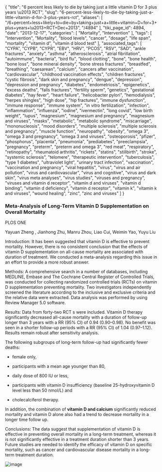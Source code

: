 {
    "title": "6 percent less likely to die by taking just a little vitamin D for 3 plus years \u2013 RCT",
    "slug": "6-percent-less-likely-to-die-by-taking-just-a-little-vitamin-d-for-3-plus-years-rct",
    "aliases": [
        "/6+percent+less+likely+to+die+by+taking+just+a+little+vitamin+D+for+3+plus+years+\u2013+RCT+Dec+2013",
        "/4894"
    ],
    "tiki_page_id": 4894,
    "date": "2013-12-17",
    "categories": [
        "Mortality",
        "Intervention"
    ],
    "tags": [
        "Intervention",
        "Mortality",
        "blood levels",
        "cancer",
        "dosage",
        "life span",
        "mortality",
        "vitamin d",
        "vitamin d blood test"
    ],
    "associated_tags": [
        "CYPA",
        "CYPB",
        "CYPR",
        "EBV",
        "HRV",
        "PCOS",
        "RSV",
        "SAD",
        "ankle fractures",
        "anxiety",
        "asthma",
        "atherosclerosis",
        "atrial fibrillation",
        "autoimmune",
        "bacteria",
        "bird flu",
        "blood clotting",
        "bone",
        "bone health",
        "bone loss",
        "bone mineral density",
        "bone stress fractures",
        "breastfed",
        "breathing",
        "caesarean",
        "calcium",
        "cancers after vaccination",
        "cardiovascular",
        "childhood vaccination effects",
        "children fractures",
        "cystic fibrosis",
        "dark skin and pregnancy",
        "dengue",
        "depression",
        "depression and pregnancy",
        "diabetes",
        "endometriosis",
        "epigenetics",
        "excess deaths",
        "falls fractures",
        "fertility sperm",
        "genetics",
        "gestational diabetes",
        "hay fever",
        "heart failure",
        "helicobacter pylori",
        "hemodialysis",
        "herpes shingles",
        "high dose",
        "hip fractures",
        "immune dysfunction",
        "immune response",
        "immune system",
        "in vitro fertilization",
        "infection",
        "inflammation",
        "influenza",
        "iodine",
        "ivermectin",
        "long covid",
        "low birth weight",
        "lupus",
        "magnesium",
        "magnesium and pregnancy",
        "magnesium and viruses",
        "masks",
        "metabolic",
        "metabolic syndrome",
        "miscarriage",
        "mononucleosis",
        "mood disorders",
        "multiple sclerosis",
        "multiple sclerosis and pregnancy",
        "muscle function",
        "neuropathy",
        "obesity",
        "omega 3",
        "omega 3 and pregnancy",
        "omega 3 and viruses",
        "osteoporosis",
        "pfizer",
        "phosphorus",
        "placenta",
        "pneumonia",
        "prediabetes",
        "preeclampsia",
        "pregnancy",
        "preterm",
        "preterm and omega 3",
        "red meat",
        "respiratory",
        "retinopathy",
        "rheumatoid arthritis",
        "rickets",
        "statins",
        "stillbirth",
        "stroke",
        "systemic sclerosis",
        "telomere",
        "therapeutic intervention",
        "tuberculosis",
        "type 1 diabetes",
        "ultraviolet light",
        "urinary tract infection",
        "vaccination",
        "vaccination and pregnancy",
        "viral hepatitis",
        "virus",
        "virus and air pollution",
        "virus and cardiovascular",
        "virus and cognitive",
        "virus and dark skin",
        "virus meta analyses",
        "virus studies",
        "viruses and pregnancy",
        "viruses and vitamin d receptor",
        "vitamin d and viruses",
        "vitamin d binding",
        "vitamin d deficiency",
        "vitamin d receptor",
        "vitamin k",
        "vitamin k and viruses",
        "wound healing",
        "zinc",
        "zinc and viruses"
    ]
}


### Meta-Analysis of Long-Term Vitamin D Supplementation on Overall Mortality

PLOS ONE

Yayuan Zheng ,    Jianhong Zhu,     Manru Zhou,    Liao Cui,    Weimin Yao,     Yuyu Liu

Introduction: It has been suggested that vitamin D is effective to prevent mortality. However, there is no consistent conclusion that the effects of vitamin D supplementation on all-cause mortality are associated with duration of treatment. We conducted a meta-analysis regarding this issue in an effort to provide a more robust answer.

Methods: A comprehensive search in a number of databases, including MEDLINE, Embase and The Cochrane Central Register of Controlled Trials, was conducted for collecting randomized controlled trials (RCTs) on vitamin D supplementation preventing mortality. Two investigators independently screened the literature according to the inclusive and exclusive criteria and the relative data were extracted. Data analysis was performed by using Review Manager 5.0 software.

Results: Data from forty-two RCT s were included. Vitamin D therapy significantly decreased all-cause mortality with a duration of follow-up longer than 3 years with a RR (95% CI) of 0.94 (0.90–0.98). No benefit was seen in a shorter follow-up periods with a RR (95% CI) of 1.04 (0.97–1.12). Results remain robust after sensitivity analysis. 

The following subgroups of long-term follow-up had significantly fewer deaths: 

* female only, 

* participants with a mean age younger than 80, 

* daily dose of 800 IU or less, 

* participants with vitamin D insufficiency (baseline 25-hydroxyvitamin D level less than 50 nmol/L) and 

* cholecalciferol therapy. 

In addition, the combination of  **vitamin D and calcium**  significantly reduced mortality and vitamin D alone also had a trend to decrease mortality in a longer time follow up.

Conclusions: The data suggest that supplementation of vitamin D is effective in preventing overall mortality in a long-term treatment, whereas it is not significantly effective in a treatment duration shorter than 3 years. Future studies are needed to identify the efficacy of vitamin D on specific mortality, such as cancer and cardiovascular disease mortality in a long-term treatment duration.

<img src="https://d378j1rmrlek7x.cloudfront.net/attachments/jpeg/mortality-over-3-year.jpg" alt="image">